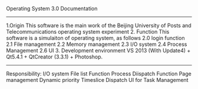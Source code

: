 Operating System 3.0 Documentation
-------------------------------------------------- ------------------
1.Origin
   This software is the main work of the Beijing University of Posts and Telecommunications operating system experiment
2. Function
   This software is a simulaiton of operating system, as follows
   2.0 login function
   2.1 File management
   2.2 Memory management
   2.3 I/O system 
   2.4 Process Management
   2.6 UI
3. Development environment
   VS 2013 (With Update4) + Qt5.4.1 + QtCreator (3.3.1) + Photoshop.
-------------------------------------------------- --------------------
Responsibility:
I/O system
File list Function
Process Diispatch Function
Page management
Dynamic priority
Timeslice Dispatch
UI for Task Management
